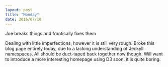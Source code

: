```yaml
---
layout: post
title: "Monday"
date: 2016/07/18
---
```

Joe breaks things and frantically fixes them

Dealing with little imperfections, however it is still very rough. Broke this blog page entirely today, due to a lacking understanding of Jeckyll namespaces. All should be duct-taped back together now though. Will want to introduce a more interesting homepage using D3 soon, it is quite boring.

